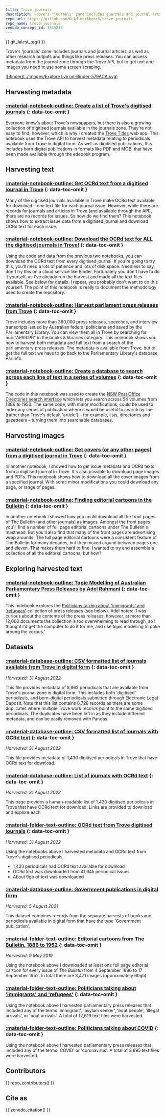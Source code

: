 ```yaml
---
title: Trove journals
description: Trove's 'journals' zone includes journals and journal articles, as well as other research outputs and things like press releases. You can access metadata from the journal zone through the Trove API, but to get text and images you need to use some screen scraping.
repo_url: https://github.com/GLAM-Workbench/trove-journals
repo_name: trove-journals
zenodo_concept_id: 3545215
---
```


{{ git_latest_tag() }}

Trove's 'journals' zone includes journals and journal articles, as well as other research outputs and things like press releases. You can access metadata from the journal zone through the Trove API, but to get text and images you need to use some screen scraping.

[![Binder](../images/Explore live on-Binder-579ACA.svg)](https://mybinder.org/v2/gh/GLAM-Workbench/trove-journals/master?urlpath=lab)

## Harvesting metadata

### [:material-notebook-outline: Create a list of Trove's digitised journals](create-list-digitised-journals.md) {: data-toc-omit }

Everyone know's about Trove's newspapers, but there is also a growing collection of digitised journals available in the journals zone. They're not easy to find, however, which is why I created the [Trove Titles](https://trove-titles.herokuapp.com/) web app. This notebook uses the Trove API to harvest metadata relating to periodicals available from Trove in digital form. As well as digitised publications, this includes born digital publications in formats like PDF and MOBI that have been made available through the edeposit program.

## Harvesting text

### [:material-notebook-outline: Get OCRd text from a digitised journal in Trove](get-ocrd-text-from-digitised-journal.md) {: data-toc-omit }

Many of the digitised journals available in Trove make OCRd text available for download – one text file for each journal issue. However, while there are records for journals and articles in Trove (and available through the API), there are no records for issues. So how do we find them? This notebook shows how to extract issue data from a digitised journal and download OCRd text for each issue.


### [:material-notebook-outline: Download the OCRd text for ALL the digitised journals in Trove!](get-ocrd-text-from-all-journals.md) {: data-toc-omit }

Using the code and data from the previous two notebooks, you can download the OCRd text from every digitised journal. If you're going to try this, you'll need a lots of patience and lots of disk space. Needless to say, don't try this on a cloud service like Binder. Fortunately you don't have to do it yourself, as I've already run the harvest and made all the text files available. See below for details. I repeat, you probably don't want to do this yourself. The point of this notebook is really to document the methodology used to create the repository.

### [:material-notebook-outline: Harvest parliament press releases from Trove](harvest-parliament-press-releases.md) {: data-toc-omit }

Trove includes more than 380,000 press releases, speeches, and interview transcripts issued by Australian federal politicians and saved by the Parliamentary Library. You can view them all in Trove by searching for nuc:"APAR:PR" in the books & libraries category. This notebook shows you how to harvest both metadata and full text from a search of the parliamentary press releases. The metadata is available from Trove, but to get the full text we have to go back to the Parliamentary Library's database, ParlInfo.

### [:material-notebook-outline: Create a database to search across each line of text in a series of volumes](create-text-db-indexed-by-line.md) {: data-toc-omit }

The code in this notebook was used to create the [NSW Post Office Directories search interface](https://nsw-post-office-directories-yajhxrvxsa-ts.a.run.app/) which lets you search across 54 volumes from 1886 to 1950. The same code, with minor modifications, could be used to index any series of publication where it would be useful to search by line (rather than Trove's default 'article') – for example, lists, directories and gazetteers – turning them into searchable databases.

## Harvesting images

### [:material-notebook-outline: Get covers (or any other pages) from a digitised journal in Trove](get-covers-from-digitised-journal.md) {: data-toc-omit }

In another notebook, I showed how to get issue metadata and OCRd texts from a digitised journal in Trove. It's also possible to download page images and PDFs. This notebook shows how to download all the cover images from a specified journal. With some minor modifications you could download any page, or range of pages.

### [:material-notebook-outline: Finding editorial cartoons in the Bulletin](finding-editorial-cartoons-in-bulletin.md) {: data-toc-omit }

In another notebook I showed how you could download all the front pages of The Bulletin (and other journals) as images. Amongst the front pages you'll find a number of full page editorial cartoons under The Bulletin's masthead. But you'll also find that many of the front pages are advertising wrap arounds. The full page editorial cartoons were a consistent feature of The Bulletin for many decades, but they moved around between pages one and eleven. That makes them hard to find. I wanted to try and assemble a collection of all the editorial cartoons, but how?

## Exploring harvested text

### [:material-notebook-outline: Topic Modelling of Australian Parliamentary Press Releases by Adel Rahmani](topic-modelling-parliament-press-releases.md) {: data-toc-omit }

This notebook explores the [Politicians talking about 'immigrants' and 'refugees'](#politicians-talking-about-immigrants-and-refugees) collection of press releases (see below). Adel notes: 'I was curious about the contents of the press releases, however, at more than 12,000 documents the collection is too overwhelming to read through, so I thought I'd get the computer to do it for me, and use topic modelling to poke aroung the corpus.'

## Datasets

### [:material-database-outline: CSV formatted list of journals available from Trove in digital form](csv-digital-journals.md) {: data-toc-omit }

*Harvested: 31 August 2022*

This file provides metadata of 8,662 periodicals that are available from Trove's journal zone in digital form. This includes both 'digitised' periodicals, and born-digital periodicals submitted through Electronic Legal Deposit. Note that this list contains 8,728 records as there are some duplicates where multiple Trove work records point to the same digitised periodicals. The duplicates have been left in as they include different metadata, and can be easily removed with Pandas. 

### [:material-database-outline: CSV formatted list of journals with OCRd text](csv-journals-with-ocr.md) {: data-toc-omit }

*Harvested: 31 August 2022*

This file provides metadata of 1,430 digitised periodicals in Trove that have OCRd text for download.

### [:material-database-outline: List of journals with OCRd text](journals-with-ocr.md) {: data-toc-omit }

*Harvested: 31 August 2022*

This page provides a human-readable list of 1,430 digitised periodicals in Trove that have OCRd text for download. Links are provided to download and explore each

### [:material-folder-text-outline: OCRd text from Trove digitised journals](ocrd-text-all-journals.md) {: data-toc-omit }

*Harvested: 31 August 2022*

Using the notebooks above I harvested metadata and OCRd text from Trove's digitised periodicals.

+ 1,430 periodicals had OCRd text available for download
+ OCRd text was downloaded from 41,645 periodical issues
+ About 9gb of text was downloaded

### [:material-database-outline: Government publications in digital form](../trove-books/government-publications-in-digital-form.md) 

*Harvested: 5 August 2021*

This dataset combines records from the separate harvests of books and periodicals available in digital form that have the type 'Government publication'.


### [:material-folder-text-outline: Editorial cartoons from The Bulletin, 1886 to 1952](bulletin-cartoons-collection.md) {: data-toc-omit }

*Harvested: 9 May 2019*

Using the notebook above I downloaded at least one full page editorial cartoon for every issue of *The Bulletin* from 4 September 1886 to 17 September 1952. In total there are 3,471 images (approximately 60gb). 

### [:material-folder-text-outline: Politicians talking about 'immigrants' and 'refugees'](politicans-press-releases-refugees.md) {: data-toc-omit }

Using the notebook above I harvested parliamentary press releases that included any of the terms 'immigrant', 'asylum seeker', 'boat people', 'illegal arrivals', or 'boat arrivals'. A total of 12,619 text files were harvested.

### [:material-folder-text-outline: Politicians talking about COVID](politicans-press-releases-covid.md) {: data-toc-omit }

Using the notebook above I harvested parliamentary press releases that included any of the terms 'COVID' or 'coronavirus'. A total of 3,995 text files were harvested.

## Contributors

{{ repo_contributors() }}

## Cite as

{{ zenodo_citation() }}